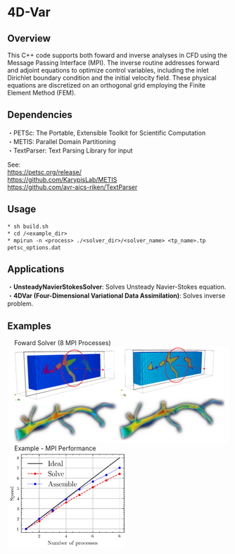 # 4D-Var
## Overview
This C++ code supports both foward and inverse analyses in CFD using the Message Passing Interface (MPI). The inverse routine addresses forward and adjoint equations to optimize control variables, including the inlet Dirichlet boundary condition and the initial velocity field. These physical equations are discretized on an orthogonal grid employing the Finite Element Method (FEM).
## Dependencies
・PETSc: The Portable, Extensible Toolkit for Scientific Computation <br>
・METIS: Parallel Domain Partitioning <br>
・TextParser: Text Parsing Library for input <br>

See: <br>
https://petsc.org/release/ <br>
https://github.com/KarypisLab/METIS <br>
https://github.com/avr-aics-riken/TextParser <br>

## Usage
    * sh build.sh
    * cd /<example_dir>
    * mpirun -n <process> ./<solver_dir>/<solver_name> <tp_name>.tp petsc_options.dat
## Applications
・**UnsteadyNavierStokesSolver**: Solves Unsteady Navier-Stokes equation. <br>
・**4DVar (Four-Dimensional Variational Data Assimilation)**: Solves inverse problem. <br> 
## Examples
&nbsp;&nbsp;&nbsp; Foward Solver (8 MPI Processes) <br>
<img src="images/vessel_group.png" alt="Image description" width="600"> <br>
&nbsp;&nbsp;&nbsp; Example - MPI Performance <br>
<img src="images/mpi_performance.png" alt="Image description" width="270"> <br>